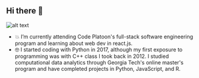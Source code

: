 ## Hi there 👋

![alt text]([http://url/to/img.png](https://docs.python.org/3/_static/py.svg))

- 💥 I’m currently attending Code Platoon's full-stack software engineering program and learning about web dev in react.js.
- 🤓 I started coding with Python in 2017, although my first exposure to programming was with C++ class I took back in 2012. I studied computational data analytics through Georgia Tech's online master's program and have completed projects in Python, JavaScript, and R.

<!--
**rkemmey/rkemmey** is a ✨ _special_ ✨ repository because its `README.md` (this file) appears on your GitHub profile.

Here are some ideas to get you started:

- 🔭 I’m currently working on ...
- 🌱 I’m currently learning ...
- 👯 I’m looking to collaborate on ...
- 🤔 I’m looking for help with ...
- 💬 Ask me about ...
- 📫 How to reach me: ...
- 😄 Pronouns: ...
- ⚡ Fun fact: ...
-->
